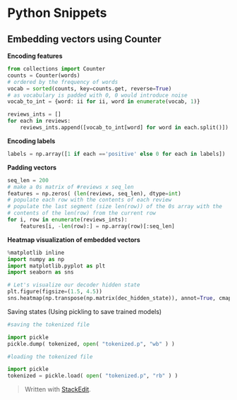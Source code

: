 # Python Snippets


## Embedding vectors using Counter

**Encoding features**
```python
from collections import Counter
counts = Counter(words)
# ordered by the frequency of words
vocab = sorted(counts, key=counts.get, reverse=True)
# as vocabulary is padded with 0, 0 would introduce noise
vocab_to_int = {word: ii for ii, word in enumerate(vocab, 1)}

reviews_ints = []
for each in reviews:
	reviews_ints.append([vocab_to_int[word] for word in each.split()])
```
**Encoding labels**
```python
labels = np.array([1 if each =='positive' else 0 for each in labels])
```

**Padding vectors**
```python
seq_len = 200
# make a 0s matrix of #reviews x seq_len
features = np.zeros( (len(reviews, seq_len), dtype=int)
# populate each row with the contents of each review
# populate the last segment (size len(row)) of the 0s array with the 
# contents of the len(row) from the current row
for i, row in enumerate(reviews_ints):
	features[i, -len(row):] = np.array(row)[:seq_len]
```

**Heatmap visualization of embedded vectors**

```python
%matplotlib inline
import numpy as np
import matplotlib.pyplot as plt
import seaborn as sns

# Let's visualize our decoder hidden state
plt.figure(figsize=(1.5, 4.5))
sns.heatmap(np.transpose(np.matrix(dec_hidden_state)), annot=True, cmap=sns.light_palette("purple", as_cmap=True), linewidths=1)
```


Saving states (Using pickling to save trained models)
```python
#saving the tokenized file

import pickle
pickle.dump( tokenized, open( "tokenized.p", "wb" ) )

#loading the tokenized file

import pickle
tokenized = pickle.load( open( "tokenized.p", "rb" ) )
```


> Written with [StackEdit](https://stackedit.io/).
<!--stackedit_data:
eyJoaXN0b3J5IjpbOTQ5NzM0Nzc4LC0xMzk2NDc1Mjc5LC0xMj
Q2ODkwOTIwLDkyODI4MzMzNF19
-->